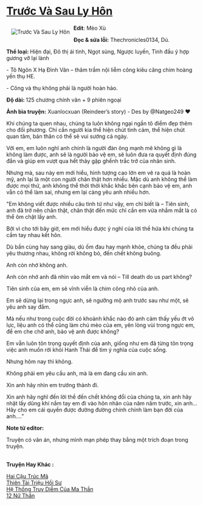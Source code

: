<a href="https://utruyen.com/truoc-va-sau-ly-hon/22023/" title="Trước Và Sau Ly Hôn"><h1>Trước Và Sau Ly Hôn</h1></a><div style="display:table"><img align="right" style="float: left; padding: 10px;" src="https://utruyen.com/images/story/200x260/truoc-va-sau-ly-hon.jpg" alt="Trước Và Sau Ly Hôn"><strong>Edit</strong>: Mèo Xù<p></p><b>Đọc & sửa lỗi:</b> Thechronicles0134, Dú.<p></p><b>Thể loại: </b>Hiện đại, Đô thị ái tình, Ngọt sủng, Ngược luyến, Tình đầu ý hợp gương vỡ lại lành<p></p>- Tô Ngôn X Hạ Đình Vãn – thâm trầm nội liễm công kiêu căng chim hoàng yến thụ HE.<p></p>- Công và thụ không phải là người hoàn hảo.<p></p><b>Độ dài: </b>125 chương chính văn + 9 phiên ngoại<p></p><b>Ảnh bìa truyện:</b> Xuanlocxuan (Reindeer’s story) - Des by @Natgeo249 ❤<p></p>Khi chúng ta quen nhau, chúng ta luôn không ngại ngần tô điểm đẹp thêm cho đối phương. Chỉ cần người kia thể hiện chút tình cảm, thể hiện chút quan tâm, bản thân có thể sẽ vui sướng cả ngày.<p></p>Với em, em luôn nghĩ anh chính là người đàn ông mạnh mẽ không gì là không làm được, anh sẽ là người bảo vệ em, sẽ luôn đưa ra quyết định đúng đắn và giúp em vượt qua hết thảy gập ghềnh trắc trở của nhân sinh.<p></p>Nhưng mà, sau này em mới hiểu, hình tượng cao lớn em vẽ ra quá là hoàn mỹ, anh lại là một con người chân thật hơn nhiều. Mặc dù anh không thể làm được mọi thứ, anh không thể thời thời khắc khắc bên cạnh bảo vệ em, anh vẫn có thể làm sai, nhưng em lại càng yêu anh nhiều hơn.<p></p>"Em không viết được nhiều câu tình tứ như vậy, em chỉ biết là – Tiên sinh, anh đã trở nên chân thật, chân thật đến mức chỉ cần em vừa nhắm mắt là có thể ôm chặt lấy anh.<p></p>Bởi vì cho tới bây giờ, em mới hiểu được ý nghĩ của lời thề hứa khi chúng ta cầm tay nhau kết hôn.<p></p>Dù bần cùng hay sang giàu, dù ốm đau hay mạnh khỏe, chúng ta đều phải yêu thương nhau, không rời không bỏ, đến chết không buông.<p></p>Anh còn nhớ không anh.<p></p>Anh còn nhớ anh đã nhìn vào mắt em và nói – Till death do us part không?<p></p>Tiên sinh của em, em sẽ vĩnh viễn là chim công nhỏ của anh.<p></p>Em sẽ dừng lại trong ngực anh, sẽ ngưỡng mộ anh trước sau như một, sẽ yêu anh say đắm.<p></p>Mà nếu như trong cuộc đời có khoảnh khắc nào đó anh cảm thấy yếu ớt vô lực, liệu anh có thể cũng làm chú mèo của em, yên lòng vùi trong ngực em, để em che chở anh, bảo vệ anh được không?<p></p>Em vẫn luôn tôn trọng quyết định của anh, giống như em đã từng tôn trọng việc anh muốn rời khỏi Hanh Thái để tìm ý nghĩa của cuộc sống.<p></p>Nhưng hôm nay thì không.<p></p>Không phải em yêu cầu anh, mà là em đang cầu xin anh.<p></p>Xin anh hãy nhìn em trưởng thành đi.<p></p>Xin anh hãy nghĩ đến lời thề đến chết không đổi của chúng ta, xin anh hãy nhặt lấy dũng khí nắm tay em đi vào hôn nhân của năm năm trước, xin anh… Hãy cho em cái quyền được đường đường chính chính làm bạn đời của anh….”<p></p><b>Note từ editor:</b><p></p>Truyện có văn án, nhưng mình mạn phép thay bằng một trích đoạn trong truyện.</div><p><br><b>Truyện Hay Khác :</b></p><a href="https://utruyen.com/hai-cau-truc-ma/22022/" alt="Hai Cậu Trúc Mã">Hai Cậu Trúc Mã</a><br/><a href="https://github.com/quanluxury/truyenhot/tree/master/truyenhay/17460/" alt="Thiên Tài Triệu Hồi Sư">Thiên Tài Triệu Hồi Sư</a><br/><a href="https://www.flickr.com/photos/184340401@N07/48819248882/" alt="Hệ Thống Truy Diễm Của Ma Thần">Hệ Thống Truy Diễm Của Ma Thần</a><br/><a href="https://github.com/quanluxury/truyenhot/tree/master/truyenhay/16202/" alt="12 Nữ Thần">12 Nữ Thần</a><br/>